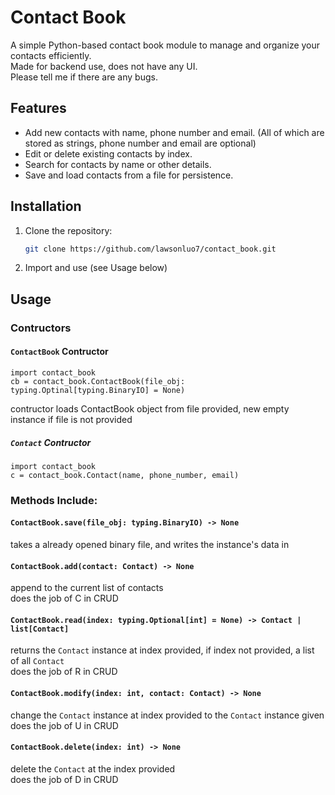# Contact Book

A simple Python-based contact book module to manage and organize your contacts efficiently.\
Made for backend use, does not have any UI. \
Please tell me if there are any bugs.

## Features

- Add new contacts with name, phone number and email. (All of which are stored as strings, phone number and email are optional)
- Edit or delete existing contacts by index.
- Search for contacts by name or other details.
- Save and load contacts from a file for persistence.

## Installation

1. Clone the repository:
    ```bash
    git clone https://github.com/lawsonluo7/contact_book.git
    ```
2. Import and use (see Usage below)
## Usage
### Contructors
#### `ContactBook` Contructor
```
import contact_book
cb = contact_book.ContactBook(file_obj: typing.Optinal[typing.BinaryIO] = None)
```
contructor loads ContactBook object from file provided, new empty instance if file is not provided
##### `Contact` Contructor
```
import contact_book
c = contact_book.Contact(name, phone_number, email)
```
### Methods Include:
#### `ContactBook.save(file_obj: typing.BinaryIO) -> None`
takes a already opened binary file, and writes the instance's data in
#### `ContactBook.add(contact: Contact) -> None`
append to the current list of contacts \
does the job of C in CRUD
#### `ContactBook.read(index: typing.Optional[int] = None) -> Contact | list[Contact]`
returns the `Contact` instance at index provided, if index not provided, a list of all `Contact` \
does the job of R in CRUD
#### `ContactBook.modify(index: int, contact: Contact) -> None`
change the `Contact` instance at index provided to the `Contact` instance given \
does the job of U in CRUD
#### `ContactBook.delete(index: int) -> None`
delete the `Contact` at the index provided \
does the job of D in CRUD
